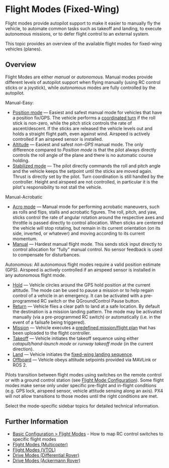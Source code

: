 # Flight Modes (Fixed-Wing)

Flight modes provide autopilot support to make it easier to manually fly the vehicle, to automate common tasks such as takeoff and landing, to execute autonomous missions, or to defer flight control to an external system.

This topic provides an overview of the available flight modes for fixed-wing vehicles (planes).

## Overview

Flight Modes are either _manual_ or _autonomous_.
Manual modes provide different levels of autopilot support when flying manually (using RC control sticks or a joystick), while _autonomous_ modes are fully controlled by the autopilot.

Manual-Easy:

- [Position mode](../flight_modes_fw/position.md) — Easiest and safest manual mode for vehicles that have a position fix/GPS.
  The vehicle performs a [coordinated turn](https://en.wikipedia.org/wiki/Coordinated_flight) if the roll stick is non-zero, while the pitch stick controls the rate of ascent/descent.
  If the sticks are released the vehicle levels out and holds a straight flight path, even against wind.
  Airspeed is actively controlled if an airspeed sensor is installed.
- [Altitude](../flight_modes_fw/altitude.md) — Easiest and safest _non-GPS_ manual mode.
  The only difference compared to _Position mode_ is that the pilot always directly controls the roll angle of the plane and there is no automatic course holding.
- [Stabilized mode](../flight_modes_fw/stabilized.md) — The pilot directly commands the roll and pitch angle and the vehicle keeps the setpoint until the sticks are moved again.
  Thrust is directly set by the pilot.
  Turn coordination is still handled by the controller.
  Height and airspeed are not controlled, in particular it is the pilot's responsibility to not stall the vehicle.

Manual-Acrobatic

- [Acro mode](../flight_modes_fw/acro.md) — Manual mode for performing acrobatic maneuvers, such as rolls and flips, stalls and acrobatic figures.
  The roll, pitch, and yaw, sticks control the rate of angular rotation around the respective axes and throttle is passed directly to control allocation. When sticks are centered the vehicle will stop rotating, but remain in its current orientation (on its side, inverted, or whatever) and moving according to its current momentum.
- [Manual](../flight_modes_fw/manual.md) — Hardest manual flight mode.
  This sends stick input directly to control allocation for "fully" manual control.
  No sensor feedback is used to compensate for disturbances.

Autonomous:
All autonomous flight modes require a valid position estimate (GPS).
Airspeed is actively controlled if an airspeed sensor is installed in any autonomous flight mode.
- [Hold](../flight_modes_fw/hold.md) — Vehicle circles around the GPS hold position at the current altitude.
  The mode can be used to pause a mission or to help regain control of a vehicle in an emergency.
  It can be activated with a pre-programmed RC switch or the QGroundControl Pause button.
- [Return](../flight_modes_fw/return.md) — Vehicle flies a clear path to land at a safe location.
  By default the destination is a mission landing pattern.
  The mode may be activated manually (via a pre-programmed RC switch) or automatically (i.e. in the event of a failsafe being triggered).
- [Mission](../flight_modes_fw/mission.md) — Vehicle executes a [predefined mission/flight plan](../flying/missions.md) that has been uploaded to the flight controller.
- [Takeoff](../flight_modes_fw/takeoff.md) — Vehicle initiates the takeoff sequence using either _catapult/hand-launch mode_ or _runway takeoff mode_ (in the current direction).
- [Land](../flight_modes_fw/land.md) — Vehicle initiates the [fixed-wing landing sequence](../flight_modes_fw/mission.md#mission-landing).
- [Offboard](../flight_modes_fw/offboard.md) — Vehicle obeys attitude setpoints provided via MAVLink or ROS 2.

Pilots transition between flight modes using switches on the remote control or with a ground control station (see [Flight Mode Configuration](../config/flight_mode.md)).
Some flight modes make sense only under specific pre-flight and in-flight conditions (e.g. GPS lock, airspeed sensor, vehicle attitude sensing along an axis).
PX4 will not allow transitions to those modes until the right conditions are met.

Select the mode-specific sidebar topics for detailed technical information.

## Further Information

- [Basic Configuration > Flight Modes](../config/flight_mode.md) - How to map RC control switches to specific flight modes
- [Flight Modes (Multicopter)](../flight_modes_mc/index.md)
- [Flight Modes (VTOL)](../flight_modes_vtol/index.md)
- [Drive Modes (Differential Rover)](../flight_modes_rover/differential.md)
- [Drive Modes (Ackermann Rover)](../flight_modes_rover/ackermann.md)